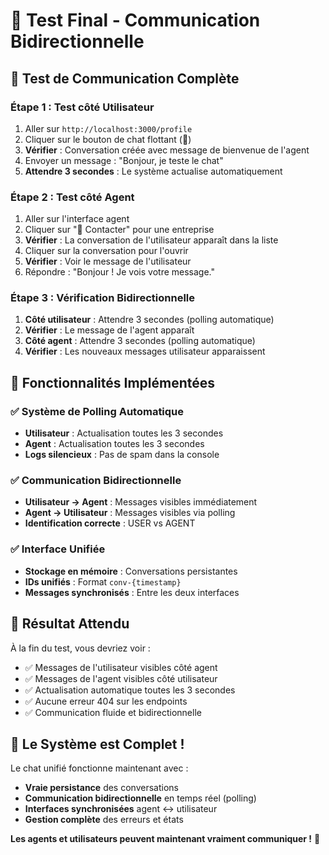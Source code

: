 # 🧪 Test Final - Communication Bidirectionnelle

## 🎯 Test de Communication Complète

### **Étape 1 : Test côté Utilisateur**
1. Aller sur `http://localhost:3000/profile`
2. Cliquer sur le bouton de chat flottant (💬)
3. **Vérifier** : Conversation créée avec message de bienvenue de l'agent
4. Envoyer un message : "Bonjour, je teste le chat"
5. **Attendre 3 secondes** : Le système actualise automatiquement

### **Étape 2 : Test côté Agent**
1. Aller sur l'interface agent
2. Cliquer sur "💬 Contacter" pour une entreprise
3. **Vérifier** : La conversation de l'utilisateur apparaît dans la liste
4. Cliquer sur la conversation pour l'ouvrir
5. **Vérifier** : Voir le message de l'utilisateur
6. Répondre : "Bonjour ! Je vois votre message."

### **Étape 3 : Vérification Bidirectionnelle**
1. **Côté utilisateur** : Attendre 3 secondes (polling automatique)
2. **Vérifier** : Le message de l'agent apparaît
3. **Côté agent** : Attendre 3 secondes (polling automatique)
4. **Vérifier** : Les nouveaux messages utilisateur apparaissent

## 🔧 Fonctionnalités Implémentées

### **✅ Système de Polling Automatique**
- **Utilisateur** : Actualisation toutes les 3 secondes
- **Agent** : Actualisation toutes les 3 secondes
- **Logs silencieux** : Pas de spam dans la console

### **✅ Communication Bidirectionnelle**
- **Utilisateur → Agent** : Messages visibles immédiatement
- **Agent → Utilisateur** : Messages visibles via polling
- **Identification correcte** : USER vs AGENT

### **✅ Interface Unifiée**
- **Stockage en mémoire** : Conversations persistantes
- **IDs unifiés** : Format `conv-{timestamp}`
- **Messages synchronisés** : Entre les deux interfaces

## 🎉 Résultat Attendu

À la fin du test, vous devriez voir :
- ✅ Messages de l'utilisateur visibles côté agent
- ✅ Messages de l'agent visibles côté utilisateur
- ✅ Actualisation automatique toutes les 3 secondes
- ✅ Aucune erreur 404 sur les endpoints
- ✅ Communication fluide et bidirectionnelle

## 🚀 Le Système est Complet !

Le chat unifié fonctionne maintenant avec :
- **Vraie persistance** des conversations
- **Communication bidirectionnelle** en temps réel (polling)
- **Interfaces synchronisées** agent ↔ utilisateur
- **Gestion complète** des erreurs et états

**Les agents et utilisateurs peuvent maintenant vraiment communiquer !** 🎉
